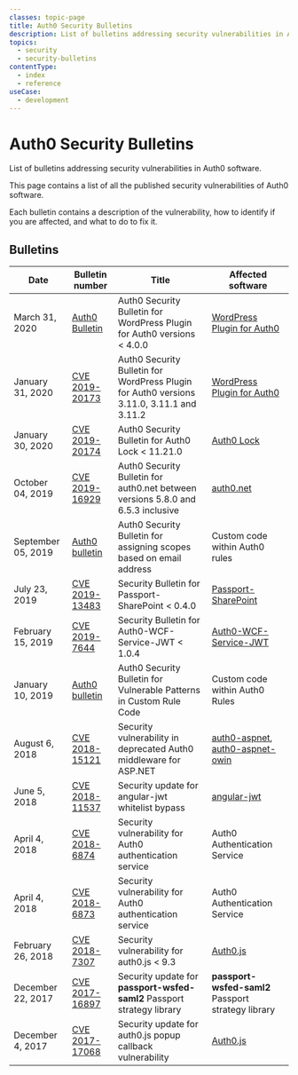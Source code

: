 ```yaml
---
classes: topic-page
title: Auth0 Security Bulletins
description: List of bulletins addressing security vulnerabilities in Auth0 software, with info on how to fix them.
topics:
  - security
  - security-bulletins
contentType:
  - index
  - reference
useCase:
  - development
---
```

<div class="topic-page-header">
  <div data-name="example" class="topic-page-badge"></div>
  <h1>Auth0 Security Bulletins</h1>
  <p>
    List of bulletins addressing security vulnerabilities in Auth0 software.
  </p>
</div>

This page contains a list of all the published security vulnerabilities of Auth0 software.

Each bulletin contains a description of the vulnerability, how to identify if you are affected, and what to do to fix it.

## Bulletins

| **Date** | **Bulletin number** | **Title** | **Affected software** |
|-|-|-|-|
| March 31, 2020 | [Auth0 Bulletin](/security/bulletins/2020-03-31_wpauth0.md) | Auth0 Security Bulletin for WordPress Plugin for Auth0 versions < 4.0.0 | [WordPress Plugin for Auth0](https://github.com/auth0/wp-auth0) |
| January 31, 2020 | [CVE 2019-20173](/security/bulletins/cve-2019-20173) | Auth0 Security Bulletin for WordPress Plugin for Auth0 versions 3.11.0, 3.11.1 and 3.11.2 | [WordPress Plugin for Auth0](https://github.com/auth0/wp-auth0) |
| January 30, 2020 | [CVE 2019-20174](/security/bulletins/cve-2019-20174) | Auth0 Security Bulletin for Auth0 Lock < 11.21.0 | [Auth0 Lock](https://github.com/auth0/lock) |
| October 04, 2019 | [CVE 2019-16929](/security/bulletins/cve-2019-16929) | Auth0 Security Bulletin for auth0.net between versions 5.8.0 and 6.5.3 inclusive | [auth0.net](https://www.nuget.org/packages/Auth0.AuthenticationApi/) |
| September 05, 2019 | [Auth0 bulletin](/security/bulletins/2019-09-05_scopes) | Auth0 Security Bulletin for assigning scopes based on email address | Custom code within Auth0 rules |
| July 23, 2019 | [CVE 2019-13483](/security/bulletins/cve-2019-13483) | Security Bulletin for Passport-SharePoint < 0.4.0 | [Passport-SharePoint](https://github.com/auth0/passport-sharepoint) |
| February 15, 2019 | [CVE 2019-7644](/security/bulletins/cve-2019-7644) | Security Bulletin for Auth0-WCF-Service-JWT < 1.0.4 | [Auth0-WCF-Service-JWT](https://www.nuget.org/packages/Auth0-WCF-Service-JWT/) |
| January 10, 2019 | [Auth0 bulletin](/security/bulletins/2019-01-10_rules) | Auth0 Security Bulletin for Vulnerable Patterns in Custom Rule Code | Custom code within Auth0 Rules |
| August 6, 2018 | [CVE 2018-15121](/security/bulletins/cve-2018-15121) | Security vulnerability in deprecated Auth0 middleware for ASP.NET | [auth0-aspnet](https://github.com/auth0/auth0-aspnet), [auth0-aspnet-owin](https://github.com/auth0/auth0-aspnet-owin) |
| June 5, 2018 | [CVE 2018-11537](/security/bulletins/cve-2018-11537) | Security update for angular-jwt whitelist bypass | [angular-jwt](https://github.com/auth0/angular-jwt) |
| April 4, 2018 | [CVE 2018-6874](/security/bulletins/cve-2018-6874) | Security vulnerability for Auth0 authentication service | Auth0 Authentication Service |
| April 4, 2018 | [CVE 2018-6873](/security/bulletins/cve-2018-6873) | Security vulnerability for Auth0 authentication service | Auth0 Authentication Service |
| February 26, 2018 | [CVE 2018-7307](/security/bulletins/cve-2018-7307) | Security vulnerability for auth0.js < 9.3 | [Auth0.js](/libraries/auth0js) |
| December 22, 2017 | [CVE 2017-16897](/security/bulletins/cve-2017-16897) | Security update for **passport-wsfed-saml2** Passport strategy library | **passport-wsfed-saml2** Passport strategy library |
| December 4, 2017 | [CVE 2017-17068](/security/bulletins/cve-2017-17068) | Security update for auth0.js popup callback vulnerability | [Auth0.js](/libraries/auth0js) |
